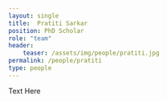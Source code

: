 ```yaml
---
layout: single
title:  Pratiti Sarkar
position: PhD Scholar
role: "team"
header:
    teaser: /assets/img/people/pratiti.jpg
permalink: /people/pratiti
type: people
---
```


Text Here


